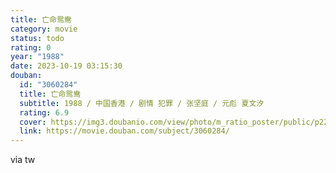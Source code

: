 ```yaml
---
title: 亡命鸳鸯
category: movie
status: todo
rating: 0
year: "1988"
date: 2023-10-19 03:15:30
douban:
  id: "3060284"
  title: 亡命鸳鸯
  subtitle: 1988 / 中国香港 / 剧情 犯罪 / 张坚庭 / 元彪 夏文汐
  rating: 6.9
  cover: https://img3.doubanio.com/view/photo/m_ratio_poster/public/p2204693383.jpg
  link: https://movie.douban.com/subject/3060284/
---
```


via tw